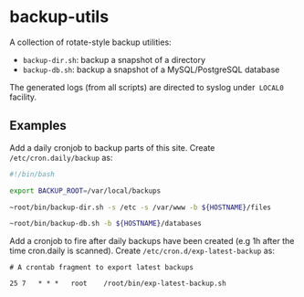 # backup-utils

A collection of rotate-style backup utilities:
 * `backup-dir.sh`: backup a snapshot of a directory
 * `backup-db.sh`: backup a snapshot of a MySQL/PostgreSQL database

The generated logs (from all scripts) are directed to syslog under` LOCAL0` facility.

## Examples

Add a daily cronjob to backup parts of this site. Create `/etc/cron.daily/backup` as:

```bash
#!/bin/bash

export BACKUP_ROOT=/var/local/backups

~root/bin/backup-dir.sh -s /etc -s /var/www -b ${HOSTNAME}/files

~root/bin/backup-db.sh -b ${HOSTNAME}/databases
```

Add a cronjob to fire after daily backups have been created (e.g 1h after the time cron.daily is scanned). Create `/etc/cron.d/exp-latest-backup` as:

```crontab
# A crontab fragment to export latest backups 

25 7   * * *   root    /root/bin/exp-latest-backup.sh
```
